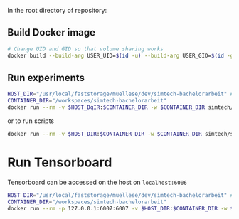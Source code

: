 In the root directory of repository:

## Build Docker image

```bash
# Change UID and GID so that volume sharing works
docker build --build-arg USER_UID=$(id -u) --build-arg USER_GID=$(id -g) -f .devcontainer/Dockerfile -t simtech/symplectic_nn:latest .
```

## Run experiments

```bash
HOST_DIR="/usr/local/faststorage/muellese/dev/simtech-bachelorarbeit" # change to your location
CONTAINER_DIR="/workspaces/simtech-bachelorarbeit"
docker run --rm -v $HOST_DqIR:$CONTAINER_DIR -w $CONTAINER_DIR simtech/symplectic_nn:latest /bin/bash -c "pip install -e . && cd demos && OMP_NUM_THREADS=4 python lowdim.py --epochs 200"
```

or to run scripts
```bash
docker run --rm -v $HOST_DIR:$CONTAINER_DIR -w $CONTAINER_DIR simtech/symplectic_nn:latest /bin/bash -c "pip install -e . && cd scripts && OMP_NUM_THREADS=4 python thesis_lowdim.py run-experiments 2>&1 | tee 2020-11-15-lowdim.log"
```

# Run Tensorboard

Tensorboard can be accessed on the host on `localhost:6006`

```bash
HOST_DIR="/usr/local/faststorage/muellese/dev/simtech-bachelorarbeit" # change to your location
CONTAINER_DIR="/workspaces/simtech-bachelorarbeit"
docker run --rm -p 127.0.0.1:6007:6007 -v $HOST_DIR:$CONTAINER_DIR -w $CONTAINER_DIR simtech/symplectic_nn:latest /bin/bash -c "pip install -e . && cd demos && tensorboard --bind_all --logdir runs --port 6007"
```